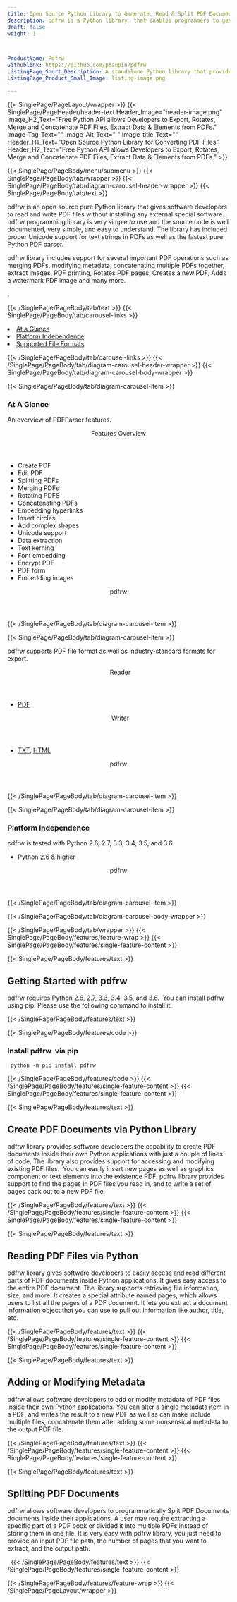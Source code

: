 ```yaml
---
title: Open Source Python Library to Generate, Read & Split PDF Documents
description: pdfrw is a Python library  that enables programmers to generate, read & convert PDF Documents. Add or Modify metadata and split PDF Documents via REST APIs.
draft: false
weight: 1



ProductName: Pdfrw
Githublink: https://github.com/pmaupin/pdfrw
ListingPage_Short_Description: A standalone Python library that provides various functions to read, write, convert and extract data from a PDF file.
ListingPage_Product_Small_Image: listing-image.png 

---
```


{{< SinglePage/PageLayout/wrapper >}}
{{< SinglePage/PageHeader/header-text
Header_Image="header-image.png"
Image_H2_Text="Free Python API allows Developers to Export, Rotates, Merge and Concatenate PDF Files, Extract Data & Elements from PDFs."
Image_Tag_Text=""
Image_Alt_Text=" "
Image_title_Text=""
Header_H1_Text="Open Source Python Library for Converting PDF Files"
Header_H2_Text="Free Python API allows Developers to Export, Rotates, Merge and Concatenate PDF Files, Extract Data & Elements from PDFs." >}}

{{< SinglePage/PageBody/menu/submenu >}}
{{< SinglePage/PageBody/tab/wrapper >}}
{{< SinglePage/PageBody/tab/diagram-carousel-header-wrapper >}}
{{< SinglePage/PageBody/tab/text >}}



<p>pdfrw is an open source pure Python library that gives software developers to read and write PDF files without installing any external special software. pdfrw programming library is very simple<em> to </em>use and the source code is well documented, very simple, and easy to understand. The library has included proper Unicode support for text strings in PDFs as well as the fastest pure Python PDF parser.</p>
<p>pdfrw library includes support for several important PDF operations such as merging PDFs, modifying metadata, concatenating multiple PDFs together, extract images, PDF printing, Rotates PDF pages, Creates a new PDF, Adds a watermark PDF image and many more.</p>
<p>.</p>

{{< /SinglePage/PageBody/tab/text >}}
{{< SinglePage/PageBody/tab/carousel-links >}}

<li data-target="#diagramcarousel" data-slide-to="0"><a href="#">At a Glance</a></li>
<li data-target="#diagramcarousel" data-slide-to="2"><a href="#">Platform Independence</a></li>
<li data-target="#diagramcarousel" data-slide-to="1"><a class="activetab" href="#">Supported File Formats</a></li>


{{< /SinglePage/PageBody/tab/carousel-links >}}
{{< /SinglePage/PageBody/tab/diagram-carousel-header-wrapper >}}
{{< SinglePage/PageBody/tab/diagram-carousel-body-wrapper >}}

{{< SinglePage/PageBody/tab/diagram-carousel-item >}}
<h3>At A Glance</h3>
<p>An overview of PDFParser features.</p>
<div class="diagram1 d1-poi">
<div class="d1-row">
<div class="d1-col d1-left"><header>Features Overview</header>
<ul>
<li>Create PDF</li>
<li>Edit PDF</li>
<li>Splitting PDFs</li>
<li>Merging PDFs</li>
<li>Rotating PDFS</li>
<li>Concatenating PDFs</li>
<li>Embedding hyperlinks</li>
<li>Insert circles</li>
<li>Add complex shapes</li>
<li>Unicode support</li>
<li>Data extraction</li>
<li>Text kerning</li>
<li>Font embedding</li>
<li>Encrypt PDF</li>
<li>PDF form</li>
<li>Embedding images</li>
</ul>
</div>
</div>
<div class="d1-logo" style="border: none;"><!--<img src="/templates/fileformat/images/product-logos/compression/net/sharpcompress-header.png" alt="Compression APIs for .NET" />--><header>pdfrw</header><footer><small></small></footer></div>
<!--/logo--></div>
<!--/diagram1-->
{{< /SinglePage/PageBody/tab/diagram-carousel-item >}}

{{< SinglePage/PageBody/tab/diagram-carousel-item >}}
<p>pdfrw supports PDF file format as well as industry-standard formats for export.</p>
<div class="diagram1 d2  d1-poi">
<div class="d1-row">
<div class="d1-col d1-left"><header><i class="fa fa-arrows-v "> </i> Reader</header>
<ul>
<li><a href="https://docs.fileformat.com/pdf/">PDF</a></li>
</ul>
</div>
<!--/left-->
<div class="d1-col d1-right"><header><i class="fa  fa-long-arrow-down"> </i> Writer</header>
<ul>
<li><a href="https://docs.fileformat.com/word-processing/txt/">TXT</a>, <a href="https://docs.fileformat.com/web/html/">HTML</a> </li>
</ul>
</div>
<!--/right--></div>
<!--/row-->
<div class="d1-logo" style="border: none;"><!--<img src="/templates/fileformat/images/product-logos/compression/net/sharpcompress-header.png" alt="Compression APIs for .NET" />--><header>pdfrw</header><footer><small></small></footer></div>
<!--/logo--></div>
<!--/diagram2-->
{{< /SinglePage/PageBody/tab/diagram-carousel-item >}}

{{< SinglePage/PageBody/tab/diagram-carousel-item >}}
<h3>Platform Independence</h3>
<p>pdfrw is tested with Python 2.6, 2.7, 3.3, 3.4, 3.5, and 3.6.</p>
<div class="diagram1 d1-poi">
<div class="d1-row">
<div class="d1-col d1-right"><!--<header><i class="fa fa-cubes">` </i></header-->
<ul>
<li>Python 2.6 & higher</li>
</ul>
</div>
<!--/left
<div class="d1-col d1-right">&nbsp;</div> --> <!--/right--></div>
<!--/row-->
<div class="d1-logo" style="border: none;"><!--<img src="/templates/fileformat/images/product-logos/compression/net/sharpcompress-header.png" alt="Compression APIs for .NET" />--><header>pdfrw</header><footer><small></small></footer></div>
<!--/logo--></div>
<!--/diagram2 -->
{{< /SinglePage/PageBody/tab/diagram-carousel-item >}}

{{< /SinglePage/PageBody/tab/diagram-carousel-body-wrapper >}}

{{< /SinglePage/PageBody/tab/wrapper >}}
{{< SinglePage/PageBody/features/feature-wrap >}}
{{< SinglePage/PageBody/features/single-feature-content >}}

{{< SinglePage/PageBody/features/text >}}
<h2 class="h2title">Getting Started with pdfrw</h2>
<p>pdfrw requires Python 2.6, 2.7, 3.3, 3.4, 3.5, and 3.6.  You can install pdfrw using pip. Please use the following command to install it.</p>
{{< /SinglePage/PageBody/features/text >}}

{{< SinglePage/PageBody/features/code >}}
<h3>Install pdfrw  via pip</h3>
<pre><code class="html"> python -m pip install pdfrw   
</code></pre>

{{< /SinglePage/PageBody/features/code >}}
{{< /SinglePage/PageBody/features/single-feature-content >}}
{{< SinglePage/PageBody/features/single-feature-content >}}

{{< SinglePage/PageBody/features/text >}}
<h2 class="h2title">Create PDF Documents via Python Library</h2>
<p>pdfrw library provides software developers the capability to create PDF documents inside their own Python applications with just a couple of lines of code. The library also provides support for accessing and modifying existing PDF files.  You can easily insert new pages as well as graphics component or text elements into the existence PDF. pdfrw library provides support to find the pages in PDF files you read in, and to write a set of pages back out to a new PDF file.</p>

{{< /SinglePage/PageBody/features/text >}}
{{< /SinglePage/PageBody/features/single-feature-content >}}
{{< SinglePage/PageBody/features/single-feature-content >}}

{{< SinglePage/PageBody/features/text >}}
<h2 class="h2title">Reading PDF Files via Python</h2>
<p>pdfrw library gives software developers to easily access and read different parts of PDF documents inside Python applications. It gives easy access to the entire PDF document. The library supports retrieving file information, size, and more. It creates a special attribute named pages, which allows users to list all the pages of a PDF document. It lets you extract a document information object that you can use to pull out information like author, title, etc.</p>

{{< /SinglePage/PageBody/features/text >}}
{{< /SinglePage/PageBody/features/single-feature-content >}}
{{< SinglePage/PageBody/features/single-feature-content >}}

{{< SinglePage/PageBody/features/text >}}
<h2 class="h2title">Adding or Modifying Metadata</h2>
<p>pdfrw allows software developers to add or modify metadata of PDF files inside their own Python applications. You can alter a single metadata item in a PDF, and writes the result to a new PDF as well as can make include multiple files, concatenate them after adding some nonsensical metadata to the output PDF file.</p>

{{< /SinglePage/PageBody/features/text >}}
{{< /SinglePage/PageBody/features/single-feature-content >}}
{{< SinglePage/PageBody/features/single-feature-content >}}

{{< SinglePage/PageBody/features/text >}}
<h2 class="h2title">Splitting PDF Documents</h2>
<p>pdfrw allows software developers to programmatically Split PDF Documents documents inside their applications. A user may require extracting a specific part of a PDF book or divided it into multiple PDFs instead of storing them in one file. It is very easy with pdfrw library, you just need to provide an input PDF file path, the number of pages that you want to extract, and the output path.</p>

 
{{< /SinglePage/PageBody/features/text >}}
{{< /SinglePage/PageBody/features/single-feature-content >}}

{{< /SinglePage/PageBody/features/feature-wrap >}}
{{< /SinglePage/PageLayout/wrapper >}}
